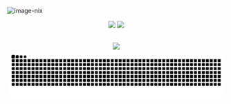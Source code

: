 <main> 
  
  ![image-nix](https://user-images.githubusercontent.com/70382532/138322189-2db8df52-9dcb-40a0-88a8-c365466bd33d.gif)

   <div align="center">
      <img height=160em align="center" src="https://github-readme-stats.vercel.app/api?username=nikolaslopes&count_private=true&show_icons=true&theme=algolia" />
      <img height=160em align="center" src="https://github-readme-stats.vercel.app/api/top-langs/?username=nikolaslopes&layout=compact&theme=algolia&hide=html,css,c,svelte,python,shell7" />
   </div>
     
  <br>
  <br>
   
  <div style="display: inline_block" align="center">
    <a href="https://skillicons.dev">
      <img src="https://skillicons.dev/icons?i=js,ts,html,css,docker,redux,jest,sass,styledcomponents,react,nextjs,tailwind,nodejs,nestjs,postgres&theme=dark" />
    </a>
  </div>
  
  <picture>
    <source media="(prefers-color-scheme: dark)" srcset="https://raw.githubusercontent.com/nikolaslopes/nikolaslopes/output/github-contribution-grid-snake-dark.svg">
    <source media="(prefers-color-scheme: light)" srcset="https://raw.githubusercontent.com/nikolaslopes/nikolaslopes/output/github-contribution-grid-snake.svg">
    <img alt="github contribution grid snake animation" src="https://raw.githubusercontent.com/nikolaslopes/nikolaslopes/output/github-contribution-grid-snake.svg">
  </picture>
</main>
